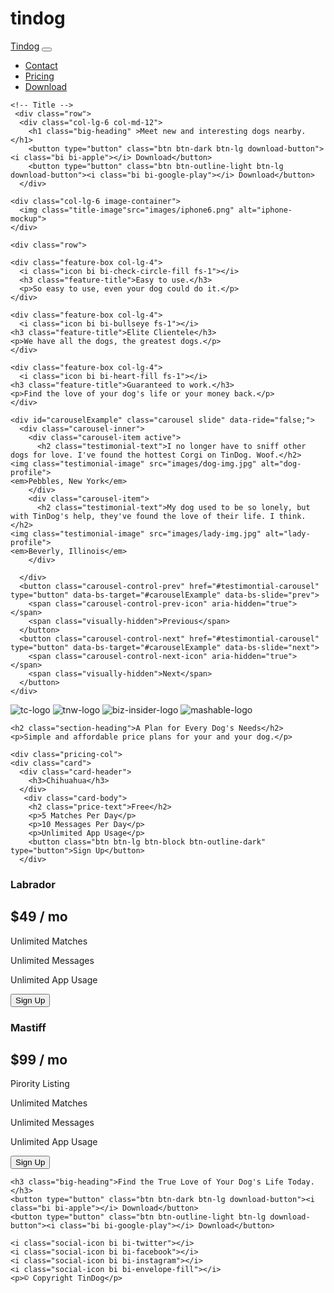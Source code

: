# tindog
<!DOCTYPE html>
<html>

<head>
  <meta charset="utf-8">
  <title>TinDog</title>
  <link rel="stylesheet" href="https://cdn.jsdelivr.net/npm/bootstrap-icons@1.10.3/font/bootstrap-icons.css">
  <link href="https://fonts.googleapis.com/css2?family=Montserrat:wght@100;300;400;500;900&family=Ubuntu:wght@300;400;700&display=swap" rel="stylesheet">
  <link href="https://cdn.jsdelivr.net/npm/bootstrap@5.3.0-alpha1/dist/css/bootstrap.min.css" rel="stylesheet" integrity="sha384-GLhlTQ8iRABdZLl6O3oVMWSktQOp6b7In1Zl3/Jr59b6EGGoI1aFkw7cmDA6j6gD" crossorigin="anonymous">
  <script src="https://cdn.jsdelivr.net/npm/bootstrap@5.3.0-alpha1/dist/js/bootstrap.bundle.min.js" integrity="sha384-w76AqPfDkMBDXo30jS1Sgez6pr3x5MlQ1ZAGC+nuZB+EYdgRZgiwxhTBTkF7CXvN" crossorigin="anonymous"></script>
  <link rel="stylesheet" href="css/styles.css">
</head>

<body>

  <section id="title">
    <div class="container-fluid">
    <!-- Nav Bar -->
    <nav class="navbar navbar-expand-lg navbar-dark">
      <a class="navbar-brand" href="">Tindog</a>
       <button class="navbar-toggler" type="button" data-toggle="collapse" data-target="#navbarSupportedContent" aria-controls="navbarSupportedContent" aria-expanded="false" aria-label="Toggle navigation">
      <span class="navbar-toggler-icon"></span>
    </button>
    <div class="collapse navbar-collapse" id="navbarSupportedContent">
      <ul class="navbar-nav ml-auto">
          <li class="nav-item">
              <a class="nav-link" href="#footer">Contact</a>
          </li>
          <li class="nav-item">
              <a class="nav-link" href="#pricing">Pricing</a>
          </li>
          <li class="nav-item">
              <a class="nav-link" href="#cta">Download</a>
          </li>
      </ul>
   </div>
  </nav>



    <!-- Title -->
     <div class="row">
      <div class="col-lg-6 col-md-12">
        <h1 class="big-heading" >Meet new and interesting dogs nearby. </h1>
        <button type="button" class="btn btn-dark btn-lg download-button"><i class="bi bi-apple"></i> Download</button>
        <button type="button" class="btn btn-outline-light btn-lg download-button"><i class="bi bi-google-play"></i> Download</button>
      </div>
     
    <div class="col-lg-6 image-container">
      <img class="title-image"src="images/iphone6.png" alt="iphone-mockup">
    </div>
  </div>

  </section>


  <!-- Features -->

  <section id="features">

    <div class="row"> 

    <div class="feature-box col-lg-4"> 
      <i class="icon bi bi-check-circle-fill fs-1"></i>
      <h3 class="feature-title">Easy to use.</h3>
      <p>So easy to use, even your dog could do it.</p>
    </div>
  
    <div class="feature-box col-lg-4"> 
      <i class="icon bi bi-bullseye fs-1"></i>
    <h3 class="feature-title">Elite Clientele</h3>
    <p>We have all the dogs, the greatest dogs.</p>
    </div>
    
    <div class="feature-box col-lg-4"> 
      <i class="icon bi bi-heart-fill fs-1"></i>
    <h3 class="feature-title">Guaranteed to work.</h3>
    <p>Find the love of your dog's life or your money back.</p>
    </div>
  </div>
    

  </section>


  <!-- Testimonials -->

  <section id="testimonials">
    
    <div id="carouselExample" class="carousel slide" data-ride="false;">
      <div class="carousel-inner">
        <div class="carousel-item active">
          <h2 class="testimonial-text">I no longer have to sniff other dogs for love. I've found the hottest Corgi on TinDog. Woof.</h2>
    <img class="testimonial-image" src="images/dog-img.jpg" alt="dog-profile">
    <em>Pebbles, New York</em>
        </div>
        <div class="carousel-item">
          <h2 class="testimonial-text">My dog used to be so lonely, but with TinDog's help, they've found the love of their life. I think.</h2>
    <img class="testimonial-image" src="images/lady-img.jpg" alt="lady-profile">
    <em>Beverly, Illinois</em>
        </div>
        
      </div>
      <button class="carousel-control-prev" href="#testimontial-carousel" type="button" data-bs-target="#carouselExample" data-bs-slide="prev">
        <span class="carousel-control-prev-icon" aria-hidden="true"></span>
        <span class="visually-hidden">Previous</span>
      </button>
      <button class="carousel-control-next" href="#testimontial-carousel"  type="button" data-bs-target="#carouselExample" data-bs-slide="next">
        <span class="carousel-control-next-icon" aria-hidden="true"></span>
        <span class="visually-hidden">Next</span>
      </button>
    </div>

  </section>


  <!-- Press -->

  <section id="press">
    <img class="press-logo" src="images/techcrunch.png" alt="tc-logo">
    <img class="press-logo" src="images/tnw.png" alt="tnw-logo">
    <img class="press-logo" src="images/bizinsider.png" alt="biz-insider-logo">
    <img class="press-logo" src="images/mashable.png" alt="mashable-logo">

  </section>


  <!-- Pricing -->

  <section id="pricing">

    <h2 class="section-heading">A Plan for Every Dog's Needs</h2>
    <p>Simple and affordable price plans for your and your dog.</p>

  <div class="row row-cols-1 row-cols-sm-2 row-cols-md-3 g-4">

    <div class="pricing-col">
    <div class="card">
      <div class="card-header">
        <h3>Chihuahua</h3>
      </div>
       <div class="card-body">
        <h2 class="price-text">Free</h2>
        <p>5 Matches Per Day</p>
        <p>10 Messages Per Day</p>
        <p>Unlimited App Usage</p>
        <button class="btn btn-lg btn-block btn-outline-dark" type="button">Sign Up</button>
      </div>
  </div>
</div>

  <div class="pricing-col">
  <div class="card">
    <div class="card-header">
      <h3>Labrador</h3>
    </div>
     <div class="card-body">
      <h2 class="price-text">$49 / mo</h2>
      <p>Unlimited Matches</p>
      <p>Unlimited Messages</p>
      <p>Unlimited App Usage</p>
      <button class="btn btn-lg btn-block btn-dark" type="button">Sign Up</button>
    </div>
</div>
</div>

<div class="pricing-col"> 
<div class="card">
  <div class="card-header">
    <h3>Mastiff</h3>
  </div>
   <div class="card-body">
    <h2 class="price-text">$99 / mo</h2>
    <p>Pirority Listing</p>
    <p>Unlimited Matches</p>
    <p>Unlimited Messages</p>
    <p>Unlimited App Usage</p>
    <button class="btn btn-lg btn-block btn-dark" type="button">Sign Up</button>

  </div>
</div>
</div>

</div>

  </section>


  <!-- Call to Action -->

  <section id="cta">

    <h3 class="big-heading">Find the True Love of Your Dog's Life Today.</h3>
    <button type="button" class="btn btn-dark btn-lg download-button"><i class="bi bi-apple"></i> Download</button>
    <button type="button" class="btn btn-outline-light btn-lg download-button"><i class="bi bi-google-play"></i> Download</button>

  </section>


  <!-- Footer -->

  <footer id="footer">

    <i class="social-icon bi bi-twitter"></i>
    <i class="social-icon bi bi-facebook"></i>
    <i class="social-icon bi bi-instagram"></i>
    <i class="social-icon bi bi-envelope-fill"></i>
    <p>© Copyright TinDog</p>

  </footer>


</body>

</html>
